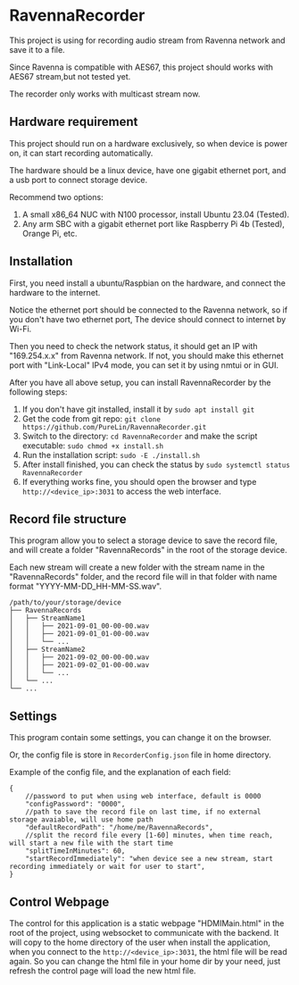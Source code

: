 # RavennaRecorder

This project is using for recording audio stream from Ravenna network and save it to a file.

Since Ravenna is compatible with AES67, this project should works with AES67 stream,but not tested yet.

The recorder only works with multicast stream now.

## Hardware requirement

This project should run on a hardware exclusively, so when device is power on, it can start recording automatically.

The hardware should be a linux device, have one gigabit ethernet port, and a usb port to connect storage device.

Recommend two options:

1. A small x86_64 NUC with N100 processor, install Ubuntu 23.04 (Tested).
2. Any arm SBC with a gigabit ethernet port like Raspberry Pi 4b (Tested), Orange Pi, etc.

## Installation

First, you need install a ubuntu/Raspbian on the hardware, and connect the hardware to the internet.

Notice the ethernet port should be connected to the Ravenna network, so if you don't have two ethernet port,
The device should connect to internet by Wi-Fi.

Then you need to check the network status, it should get an IP with "169.254.x.x" from Ravenna network.
If not, you should make this ethernet port with "Link-Local" IPv4 mode, you can set it by using nmtui or in GUI.

After you have all above setup, you can install RavennaRecorder by the following steps:

1. If you don't have git installed, install it by `sudo apt install git`
2. Get the code from git repo: `git clone https://github.com/PureLin/RavennaRecorder.git`
3. Switch to the directory: `cd RavennaRecorder` and make the script executable: `sudo chmod +x install.sh`
4. Run the installation script: `sudo -E ./install.sh`
5. After install finished, you can check the status by `sudo systemctl status RavennaRecorder`
6. If everything works fine, you should open the browser and type `http://<device_ip>:3031` to access the web interface.

## Record file structure

This program allow you to select a storage device to save the record file, and will create a folder "RavennaRecords" in
the root of the storage device.

Each new stream will create a new folder with the stream name in the "RavennaRecords" folder, and the record file will
in that folder with name format "YYYY-MM-DD_HH-MM-SS.wav".

    /path/to/your/storage/device
    ├── RavennaRecords
    │   ├── StreamName1
    │   │   ├── 2021-09-01_00-00-00.wav
    │   │   ├── 2021-09-01_01-00-00.wav
    │   │   └── ...
    │   ├── StreamName2
    │   │   ├── 2021-09-02_00-00-00.wav
    │   │   ├── 2021-09-02_01-00-00.wav
    │   │   └── ...
    │   └── ...
    └── ...

## Settings

This program contain some settings, you can change it on the browser.

Or, the config file is store in `RecorderConfig.json` file in home directory.

Example of the config file, and the explanation of each field:

    {
        //password to put when using web interface, default is 0000
        "configPassword": "0000",
        //path to save the record file on last time, if no external storage avaiable, will use home path
        "defaultRecordPath": "/home/me/RavennaRecords",
        //split the record file every [1-60] minutes, when time reach, will start a new file with the start time
        "splitTimeInMinutes": 60,
        "startRecordImmediately": "when device see a new stream, start recording immediately or wait for user to start",
    }

## Control Webpage

The control for this application is a static webpage "HDMIMain.html" in the root of the project, using websocket to
communicate with the backend.
It will copy to the home directory of the user when install the application, when you connect to
the  `http://<device_ip>:3031`, the html file will be read again.
So you can change the html file in your home dir by your need, just refresh the control page will load the new html
file.
